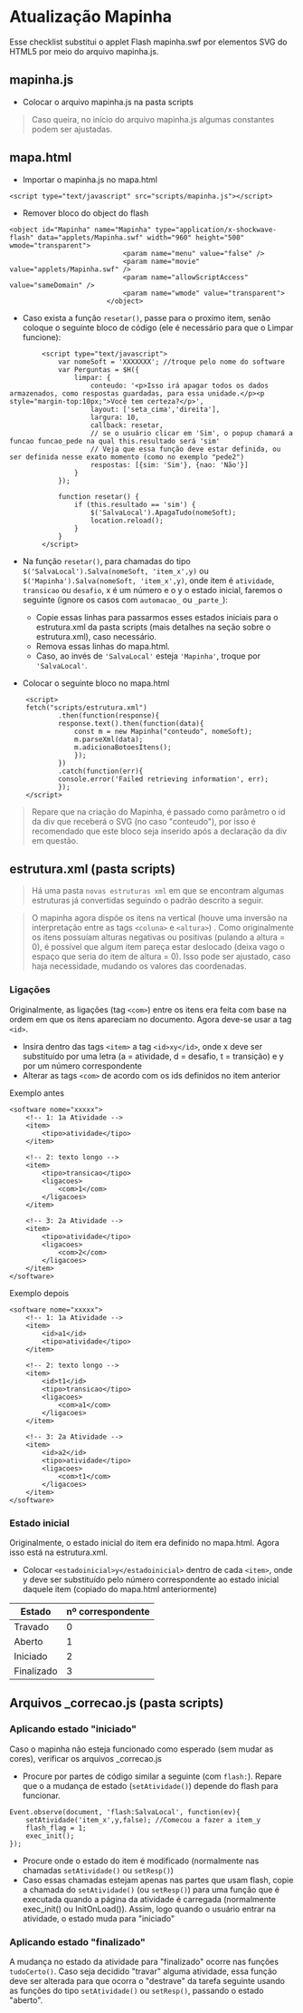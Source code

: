 
# Atualização Mapinha
Esse checklist substitui o applet Flash mapinha.swf por elementos SVG do HTML5 por meio do arquivo mapinha.js.

## mapinha.js
- Colocar o arquivo mapinha.js na pasta scripts
> Caso queira, no início do arquivo mapinha.js algumas constantes podem ser ajustadas.

## mapa.html
- Importar o mapinha.js no mapa.html
```
<script type="text/javascript" src="scripts/mapinha.js"></script>
```
- Remover bloco do object do flash
```
<object id="Mapinha" name="Mapinha" type="application/x-shockwave-flash" data="applets/Mapinha.swf" width="960" height="500" wmode="transparent">
							<param name="menu" value="false" />
							<param name="movie" value="applets/Mapinha.swf" />
							<param name="allowScriptAccess" value="sameDomain" />
							<param name="wmode" value="transparent">
						</object>
```
- Caso exista a função `resetar()`, passe para o proximo item, senão coloque o seguinte bloco de código (ele é necessário para que o Limpar funcione):
```
		<script type="text/javascript">
			var nomeSoft = 'XXXXXXX'; //troque pelo nome do software
			var Perguntas = $H({
				limpar: {
					conteudo: '<p>Isso irá apagar todos os dados armazenados, como respostas guardadas, para essa unidade.</p><p style="margin-top:10px;">Você tem certeza?</p>',
					layout: ['seta_cima','direita'],
					largura: 10,
					callback: resetar,
					// se o usuário clicar em 'Sim', o popup chamará a funcao funcao_pede na qual this.resultado será 'sim'
					// Veja que essa função deve estar definida, ou ser definida nesse exato momento (como no exemplo "pede2")
					respostas: [{sim: 'Sim'}, {nao: 'Não'}]
				}
			});

			function resetar() {
				if (this.resultado == 'sim') {
					$('SalvaLocal').ApagaTudo(nomeSoft);
					location.reload();
				}
			}
		</script>
```

- Na função `resetar()`, para chamadas do tipo `$('SalvaLocal').Salva(nomeSoft, 'item_x',y)` ou `$('Mapinha').Salva(nomeSoft, 'item_x',y)`, onde item é `atividade`, `transicao` ou `desafio`, x é um número e o y o estado inicial, faremos o seguinte (ignore os casos com `automacao_` ou `_parte_`):
	 * Copie essas linhas para passarmos esses estados iniciais para o estrutura.xml da pasta scripts (mais detalhes na seção sobre o estrutura.xml), caso necessário.
	 * Remova essas linhas do mapa.html.
	 * Caso, ao invés de `'SalvaLocal'` esteja `'Mapinha'`, troque por `'SalvaLocal'`.

- Colocar o seguinte bloco no mapa.html
```
	<script>
	fetch("scripts/estrutura.xml")
			.then(function(response){
			response.text().then(function(data){
				const m = new Mapinha("conteudo", nomeSoft);
				m.parseXml(data);
				m.adicionaBotoesItens();
				});
			})
			.catch(function(err){ 
			console.error('Failed retrieving information', err);
			});
	</script>
```
> Repare que na criação do Mapinha, é passado como parâmetro o id da div que receberá o SVG (no caso "conteudo"), por isso é recomendado que este bloco seja inserido após a declaração da div em questão.

##  estrutura.xml (pasta scripts)
> Há uma pasta `novas estruturas xml` em que se encontram algumas estruturas já convertidas seguindo o padrão descrito a seguir.

> O mapinha agora dispõe os itens na vertical (houve uma inversão na interpretação entre as tags `<coluna>` e `<altura>`) . Como originalmente os itens possuíam alturas negativas ou positivas (pulando a altura  = 0), é possível que algum item pareça estar deslocado (deixa vago o espaço que seria do item de altura = 0). Isso pode ser ajustado, caso haja necessidade, mudando os valores das coordenadas.

### Ligações
Originalmente, as ligações (tag `<com>`) entre os itens era feita com base na ordem em que os itens apareciam no documento. Agora deve-se usar a tag `<id>`.
- Insira dentro das tags `<item>` a tag `<id>xy</id>`, onde x deve ser substituído por uma letra (a = atividade, d = desafio, t = transição) e y por um número correspondente
- Alterar as tags `<com>` de acordo com os ids definidos no item anterior

Exemplo antes
```
<software nome="xxxxx">
	<!-- 1: 1a Atividade -->
	<item>
		<tipo>atividade</tipo>
	</item>

	<!-- 2: texto longo -->
	<item>
		<tipo>transicao</tipo>
		<ligacoes>
			<com>1</com>			
		</ligacoes>
	</item>		
	
	<!-- 3: 2a Atividade -->
	<item>
		<tipo>atividade</tipo>
		<ligacoes>
			<com>2</com>
		</ligacoes>
	</item>
</software>
```

Exemplo depois
```
<software nome="xxxxx">
	<!-- 1: 1a Atividade -->
	<item>
		<id>a1</id>
		<tipo>atividade</tipo>
	</item>

	<!-- 2: texto longo -->
	<item>
		<id>t1</id>
		<tipo>transicao</tipo>
		<ligacoes>
			<com>a1</com>			
		</ligacoes>
	</item>		
	
	<!-- 3: 2a Atividade -->
	<item>
		<id>a2</id>
		<tipo>atividade</tipo>
		<ligacoes>
			<com>t1</com>
		</ligacoes>
	</item>
</software>
```
### Estado inicial
Originalmente, o estado inicial do item era definido no mapa.html. Agora isso está na estrutura.xml.
- Colocar `<estadoinicial>y</estadoinicial>` dentro de cada `<item>`, onde y deve ser substituído pelo número correspondente ao estado inicial daquele item (copiado do mapa.html anteriormente)

| Estado |nº correspondente |
|------------|-------|
|Travado |0|
|Aberto |1|
|Iniciado |2|
|Finalizado |3|

##  Arquivos _correcao.js (pasta scripts)

### Aplicando estado "iniciado"
Caso o mapinha não esteja funcionado como esperado (sem mudar as cores), verificar os arquivos _correcao.js
- Procure por partes de código similar a seguinte (com `flash:`). Repare que o a mudança de estado (`setAtividade()`) depende do flash para funcionar.
```
Event.observe(document, 'flash:SalvaLocal', function(ev){
	setAtividade('item_x',y,false);	//Comecou a fazer a item_y
	flash_flag = 1;
	exec_init();
});
```
- Procure onde o estado do item é modificado (normalmente nas chamadas `setAtividade()` ou `setResp()`)
- Caso essas chamadas estejam apenas nas partes que usam flash, copie a chamada do `setAtividade()` (ou `setResp()`) para uma função que é executada quando a página da atividade é carregada (normalmente exec_init() ou InitOnLoad()). Assim, logo quando o usuário entrar na atividade, o estado muda para "iniciado"


### Aplicando estado "finalizado"
A mudança no estado da atividade para "finalizado" ocorre nas funções `tudoCerto()`. Caso seja decidido "travar" alguma atividade, essa função deve ser alterada para que ocorra o "destrave" da tarefa seguinte usando as funções do tipo `setAtividade()` ou `setResp()`, passando o estado "aberto".
